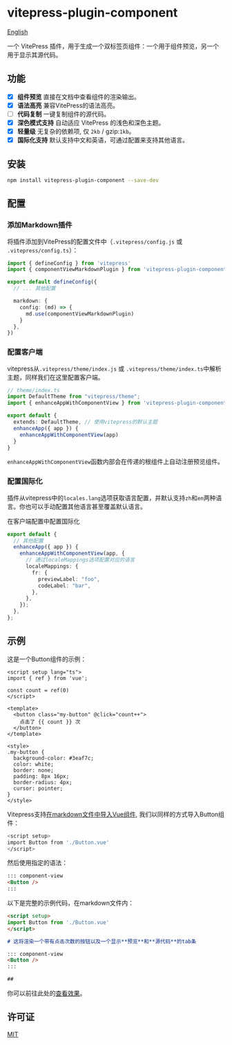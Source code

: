 # vitepress-plugin-component

[English](README.md)

一个 VitePress 插件，用于生成一个双标签页组件：一个用于组件预览，另一个用于显示其源代码。

## 功能

- [x] **组件预览** 直接在文档中查看组件的渲染输出。
- [x] **语法高亮** 兼容VitePress的语法高亮。
- [ ] **代码复制** 一键复制组件的源代码。
- [x] **深色模式支持** 自动适应 VitePress 的浅色和深色主题。
- [x] **轻量级** 无复杂的依赖项, 仅 `2kb` / gzip:`1kb`。
- [x] **国际化支持** 默认支持中文和英语，可通过配置来支持其他语言。

## 安装

```bash
npm install vitepress-plugin-component --save-dev
```

## 配置

### 添加Markdown插件

将插件添加到VitePress的配置文件中（`.vitepress/config.js` 或 `.vitepress/config.ts`）：

```ts
import { defineConfig } from 'vitepress'
import { componentViewMarkdownPlugin } from 'vitepress-plugin-component'

export default defineConfig({
  // ... 其他配置

  markdown: {
    config: (md) => {
      md.use(componentViewMarkdownPlugin)
    }
  },
})
```

### 配置客户端

vitepress从`.vitepress/theme/index.js` 或 `.vitepress/theme/index.ts`中解析主题，同样我们在这里配置客户端。

```ts
// theme/index.ts
import DefaultTheme from "vitepress/theme";
import { enhanceAppWithComponentView } from 'vitepress-plugin-component/client'

export default {
  extends: DefaultTheme, // 使用vitepress的默认主题
  enhanceApp({ app }) {
    enhanceAppWithComponentView(app)
  }
}
```

`enhanceAppWithComponentView`函数内部会在传递的根组件上自动注册预览组件。

### 配置国际化

插件从vitepress中的`locales.lang`选项获取语言配置，并默认支持`zh`和`en`两种语言。你也可以手动配置其他语言甚至覆盖默认语言。

在客户端配置中配置国际化

```ts
export default {
  // 其他配置
  enhanceApp({ app }) {
    enhanceAppWithComponentView(app, {
      // 通过localeMappings选项配置对应的语言
      localeMappings: {
        fr: {
          previewLabel: "foo",
          codeLabel: "bar",
        },
      },
    });
  },
};
```

## 示例

这是一个Button组件的示例：

```vue
<script setup lang="ts">
import { ref } from 'vue';

const count = ref(0)
</script>

<template>
  <button class="my-button" @click="count++">
    点击了 {{ count }} 次
  </button>
</template>

<style>
.my-button {
  background-color: #3eaf7c;
  color: white;
  border: none;
  padding: 8px 16px;
  border-radius: 4px;
  cursor: pointer;
}
</style>
```

Vitepress支持[在markdown文件中导入Vue组件](https://vitepress.dev/zh/guide/using-vue#using-components), 我们以同样的方式导入Button组件：

```bash
<script setup>
import Button from './Button.vue'
</script>
```

然后使用指定的语法：

```markdown
::: component-view
<Button />
:::
```

以下是完整的示例代码，在markdown文件内：

```markdown
<script setup>
import Button from './Button.vue'
</script>

# 这将渲染一个带有点击次数的按钮以及一个显示**预览**和**源代码**的tab条

::: component-view
<Button />
:::

##
```

你可以前往此处的[查看效果](https://nextui-vue-docs.vercel.app/zh/components/button.html#%E4%BD%BF%E7%94%A8)。
## 许可证

[MIT](LICENSE)

